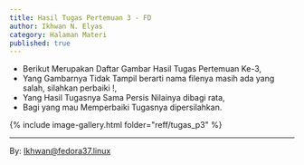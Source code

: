 ```yaml
---
title: Hasil Tugas Pertemuan 3 - FD
author: Ikhwan N. Elyas
category: Halaman Materi
published: true
---
```


- Berikut Merupakan Daftar Gambar Hasil Tugas Pertemuan Ke-3,
- Yang Gambarnya Tidak Tampil berarti nama filenya masih ada yang salah, silahkan perbaiki !,
- Yang Hasil Tugasnya Sama Persis Nilainya dibagi rata,
- Bagi yang mau Memperbaiki Tugasnya dipersilahkan.


{% include image-gallery.html folder="reff/tugas_p3" %}



***
By: Ikhwan@fedora37.linux